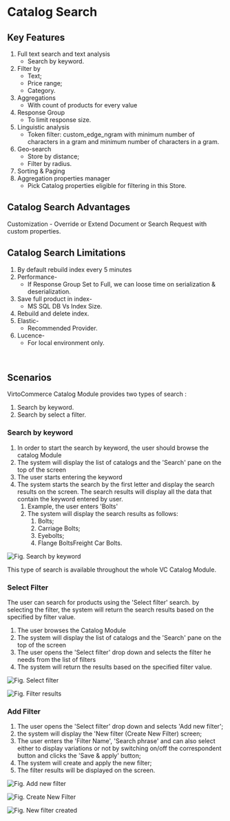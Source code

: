 # Catalog Search

## Key Features

1. Full text search and text analysis​
     - Search by keyword.
1. Filter by​
     - Text;
     - Price range;
     - Category.
1. Aggregations​
     - With count of products for every value 
1. Response Group​
     - To limit response size.
1. Linguistic analysis​
     - Token filter: custom_edge_ngram with minimum number of characters in a gram and​
     minimum number of characters in a gram.
1. Geo-search​
     - Store by distance;
     - Filter by radius.
1. Sorting & Paging​
1. Aggregation properties manager​
     - Pick Catalog properties eligible for filtering in this Store.

## Catalog Search Advantages

Customization - Override or Extend Document or Search Request with custom properties.

## Catalog Search Limitations

1. By default rebuild index every 5 minutes​
1. Performance​-
     - If Response Group Set to Full, we can loose time on serialization & deserialization.
1. Save full product in index​-
     - MS SQL DB Vs Index Size.
1. Rebuild and delete index​.
1. Elastic​-
     - Recommended Provider.
1. Lucence-​
     - For local environment only.

​
## Scenarios

VirtoCommerce Catalog Module provides two types of search :

1. Search by keyword.
1. Search by select a filter.

### Search by keyword

1. In order to start the search by keyword, the user should browse the catalog Module 
1. The system will display the list of catalogs and the 'Search' pane on the top of the screen 
1. The user starts entering the keyword
1. The system starts the search by the first letter and display the search results on the screen. The search results will display all the data that contain the keyword entered by user.
     1. Example, the user enters 'Bolts'
     1. The system will display the search results as follows:
         1. Bolts;
         1. Carriage Bolts;
         1. Eyebolts;
         1. Flange BoltsFreight Car Bolts.

![Fig. Search by keyword](media/screen-search-by-keyword.png)

This type of search is available throughout the whole VC Catalog Module.

### Select Filter

The user can search for products using the 'Select filter' search. by selecting the filter, the system will return the search results based on the  specified by filter value.

1. The user browses the Catalog Module
1. The system will display the list of catalogs and the 'Search' pane on the top of the screen
1. The user opens the 'Select filter' drop down and selects the filter he needs from the list of filters
1. The system will return the results based on the specified filter value.

![Fig. Select filter](media/screen-select-filter.png)

![Fig. Filter results](media/screen-filter-results.png)

### Add Filter

1. The user opens the 'Select filter' drop down and selects 'Add new filter';
1. the system will display the 'New filter (Create New Filter) screen;
1. The user enters the 'Filter Name', 'Search phrase' and can also select either to display variations or not by switching on/off the correspondent button and clicks the 'Save & apply' button;
1. The system will create and apply the new filter;
1. The filter results will be displayed on the screen.

![Fig. Add new filter](media/screen-add-new-filter.png)

![Fig. Create New Filter](media/screen-create-new-filter.png)

![Fig. New filter created](media/screen-new-filter-created.png)

